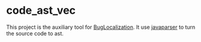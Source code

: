 # code_ast_vec

This project is the auxiliary tool for [BugLocalization](https://github.com/eumenide/BugLocalization).
It use [javaparser](https://github.com/javaparser/javaparser) to turn the source code to ast.
